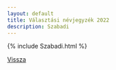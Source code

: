 ```yaml
---
layout: default
title: Választási névjegyzék 2022
description: Szabadi
---
```


{% include Szabadi.html %}

[Vissza](./)